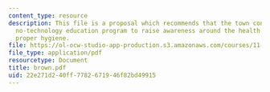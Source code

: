```yaml
---
content_type: resource
description: This file is a proposal which recommends that the town consider a low-cost,
  no-technology education program to raise awareness around the health benefits of
  proper hygiene.
file: https://ol-ocw-studio-app-production.s3.amazonaws.com/courses/11-479-water-and-sanitation-infrastructure-planning-in-developing-countries-spring-2005/22e271d240ff7782671946f82bd49915_brown.pdf
file_type: application/pdf
resourcetype: Document
title: brown.pdf
uid: 22e271d2-40ff-7782-6719-46f82bd49915
---
```

